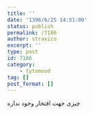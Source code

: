 ```yaml
---
title: ''
date: '1396/6/25 14:51:00'
status: publish
permalink: /7186
author: straxico
excerpt: ''
type: post
id: 7186
category:
    - tytomood
tag: []
post_format: []
---
```

چیزی جهت افتخار وجود نداره